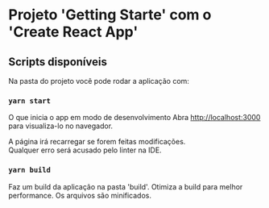 # Projeto 'Getting Starte' com o 'Create React App'

## Scripts disponíveis

Na pasta do projeto você pode rodar a aplicação com:

### `yarn start`

O que inicia o app em modo de desenvolvimento
Abra [http://localhost:3000](http://localhost:3000) para visualiza-lo no navegador.

A página irá recarregar se forem feitas modificações.\
Qualquer erro será acusado pelo linter na IDE.

### `yarn build`

Faz um build da aplicação na pasta 'build'. Otimiza a build para melhor performance.
Os arquivos são minificados.
